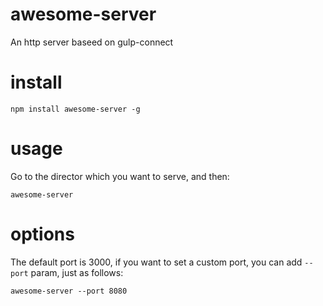# awesome-server
An http server baseed on gulp-connect

# install
```
npm install awesome-server -g
```

# usage
Go to the director which you want to serve, and then:

```
awesome-server
```

# options
The default port is 3000, if you want to set a custom port, you can add `--port` param, just as follows:
```
awesome-server --port 8080
```